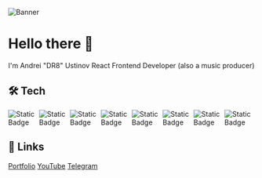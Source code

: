 ![Banner](https://github.com/DR8off/assets/blob/main/banner.jpg?raw=true)

# Hello there 👋

I'm Andrei "DR8" Ustinov React Frontend Developer (also a music producer)


## 🛠 Tech
<div style="display: flex">
    <img alt="Static Badge" src="https://img.shields.io/badge/JavaScript%20-%20%23f2cf41?style=flat&logo=javascript&logoColor=%23FFFFFF">
    <img alt="Static Badge" src="https://img.shields.io/badge/TypeScript%20-%20%233178c6?style=flat&logo=typescript&logoColor=%23FFFFFF">
    <img alt="Static Badge" src="https://img.shields.io/badge/React%20-%20%2399dcef?style=flat&logo=react&logoColor=%23FFFFFF">
    <img alt="Static Badge" src="https://img.shields.io/badge/HTML%20-%20%23f36e35?style=flat&logo=html5&logoColor=%23FFFFFF">
    <img alt="Static Badge" src="https://img.shields.io/badge/CSS%20-%20%231098d6?style=flat&logo=css3&logoColor=%23FFFFFF">
    <img alt="Static Badge" src="https://img.shields.io/badge/Tailwind%20-%20%233bbcf3?style=flat&logo=tailwindcss&logoColor=%23FFFFFF">
    <img alt="Static Badge" src="https://img.shields.io/badge/Vite%20-%20%23b143fe?style=flat&logo=vite&logoColor=%23FFFFFF">
    <img alt="Static Badge" src="https://img.shields.io/badge/Redux%20Toolkit%20-%20%237748b8?style=flat&logo=redux&logoColor=%23FFFFFF">

</div>




## 🔗 Links
[Portfolio](https://dr8off.github.io/portfolio/)
[YouTube](https://www.youtube.com/@DR8off)
[Telegram](https://t.me/DR8off)


